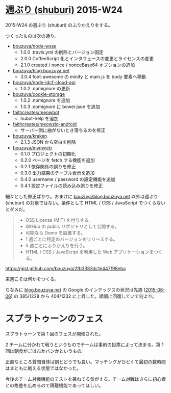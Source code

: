 # [週ぶり (shuburi)][shuburi] 2015-W24

2015-W24 の週ぶり (shuburi) のふりかえりをする。

つくったものは次の通り。

- [bouzuya/node-wsse][]
  - 1.0.0 .travis.yml の削除とバージョン固定
  - 2.0.0 CoffeeScript 化とインタフェースの変更とライセンスの変更
  - 2.1.0 created / nonce / nonceBase64 オプションの追加
- [bouzuya/blog.bouzuya.net][]
  - 3.0.4 font-awesome の minify と main.js を body 要素へ移動
- [bouzuya/node-idcf-cloud-api][]
  - 1.0.2 .npmignore の更新
- [bouzuya/cookie-storage][]
  - 1.0.2 .npmignore を追加
  - 1.0.3 .npmignore に bower.json を追加
- [faithcreates/meowbot][]
  - hubot-help を追加
- [faithcreates/meowziq-android][]
  - サーバー側に曲がないとき落ちるのを修正
- [bouzuya/kraken][]
  - 2.1.3 JSON から空白を削除
- [bouzuya/mymyjcb][]
  - 0.1.0 プロジェクトの初期化
  - 0.2.0 ページを fetch する機能を追加
  - 0.2.1 依存関係の誤りを修正
  - 0.3.0 出力結果のテーブル表示を追加
  - 0.4.0 username / password の設定機能を追加
  - 0.4.1 設定ファイルの読み込み誤りを修正

細々とした修正ばかり。おまけに [bouzuya/blog.bouzuya.net][] 以外は週ぶり (shuburi) の対象ではない。条件として HTML / CSS / JavaScript でつくらないとダメだ。


> - OSS License (MIT) を付与する。
> - GitHub の public リポジトリとして公開する。
> - 可能なら Demo を設置する。
> - 1 週ごとに特定のバージョンをリリースする。
> - 5 週ごとにふりかえりを行う。
> - HTML / CSS / JavaScript を利用した Web アプリケーションをつくる。

https://gist.github.com/bouzuya/2fb3383dc1e447f98eba

来週こそは何かをつくる。

ちなみに [blog.bouzuya.net](https://blog.bouzuya.net) の Google のインデックスの状況は先週 ([2015-06-06][]) の 385/1228 から 404/1232 に上昇した。順調に回復していて何より。

# スプラトゥーンのフェス

スプラトゥーンで第 1 回のフェスが開催された。

2 チームに分かれて戦うというものでチームは事前の投票によって決まる。第 1 回は朝食がごはんかパンかというもの。

正直なところ質問自体は割とどうでも良い。マッチングがひどくて最初の数時間はまともに戦える状態ではなかった。

今後のチーム対戦機能のテストを兼ねてる気がする。チーム対戦はさらに初心者との格差を広めるので隔離機能であってほしい。

[shuburi]: http://shuburi.org
[bouzuya/blog.bouzuya.net]: https://github.com/bouzuya/blog.bouzuya.net
[bouzuya/cookie-storage]: https://github.com/bouzuya/cookie-storage
[bouzuya/kraken]: https://github.com/bouzuya/kraken
[bouzuya/mymyjcb]: https://github.com/bouzuya/mymyjcb
[bouzuya/node-idcf-cloud-api]: https://github.com/bouzuya/node-idcf-cloud-api
[bouzuya/node-wsse]: https://github.com/bouzuya/node-wsse
[faithcreates/meowbot]: https://github.com/faithcreates/meowbot
[faithcreates/meowziq-android]: https://github.com/faithcreates/meowziq-android
[2015-06-06]: https://blog.bouzuya.net/2015/06/06/
